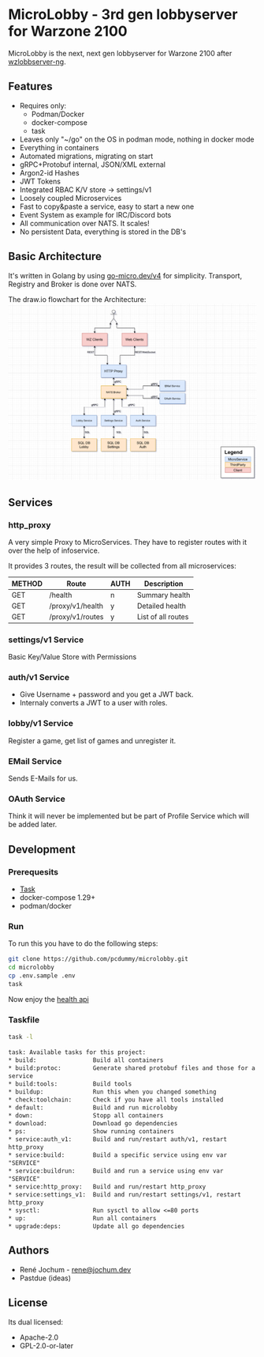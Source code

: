 # MicroLobby - 3rd gen lobbyserver for Warzone 2100

MicroLobby is the next, next gen lobbyserver for Warzone 2100 after [wzlobbserver-ng](https://github.com/Warzone2100/wzlobbyserver-ng).

## Features

- Requires only:
  - Podman/Docker
  - docker-compose
  - task
- Leaves only "~/go" on the OS in podman mode, nothing in docker mode
- Everything in containers
- Automated migrations, migrating on start
- gRPC+Protobuf internal, JSON/XML external
- Argon2-id Hashes
- JWT Tokens
- Integrated RBAC K/V store -> settings/v1
- Loosely coupled Microservices
- Fast to copy&paste a service, easy to start a new one
- Event System as example for IRC/Discord bots
- All communication over NATS. It scales!
- No persistent Data, everything is stored in the DB's

## Basic Architecture

It's written in Golang by using [go-micro.dev/v4](https://go-micro.dev) for simplicity. Transport, Registry and Broker is done over NATS.

The draw.io flowchart for the Architecture:
![Micro Service Architecture](/docs/micro-service-architecture.png)

## Services

### http_proxy

A very simple Proxy to MicroServices. They have to register routes with it over the help of infoservice.

It provides 3 routes, the result will be collected from all microservices:

| METHOD | Route             | AUTH | Description           |
| ------ | ----------------- | ---- | --------------------- |
| GET    | /health           |  n   | Summary health        |
| GET    | /proxy/v1/health  |  y   | Detailed health       |
| GET    | /proxy/v1/routes  |  y   | List of all routes    |

### settings/v1 Service

Basic Key/Value Store with Permissions

### auth/v1 Service

- Give Username + password and you get a JWT back.
- Internaly converts a JWT to a user with roles.

### lobby/v1 Service

Register a game, get list of games and unregister it.

### EMail Service

Sends E-Mails for us.

### OAuth Service

Think it will never be implemented but be part of Profile Service which will be added later.

## Development

### Prerequesits

- [Task](https://taskfile.dev/#/installation)
- docker-compose 1.29+
- podman/docker

### Run

To run this you have to do the following steps:

```bash
git clone https://github.com/pcdummy/microlobby.git
cd microlobby
cp .env.sample .env
task
```

Now enjoy the [health api](http://localhost:8080/health)

### Taskfile

```bash
task -l
```

```text
task: Available tasks for this project:
* build:                Build all containers
* build:protoc:         Generate shared protobuf files and those for a service
* build:tools:          Build tools
* buildup:              Run this when you changed something
* check:toolchain:      Check if you have all tools installed
* default:              Build and run microlobby
* down:                 Stopp all containers
* download:             Download go dependencies
* ps:                   Show running containers
* service:auth_v1:      Build and run/restart auth/v1, restart http_proxy
* service:build:        Build a specific service using env var "SERVICE"
* service:buildrun:     Build and run a service using env var "SERVICE"
* service:http_proxy:   Build and run/restart http_proxy
* service:settings_v1:  Build and run/restart settings/v1, restart http_proxy
* sysctl:               Run sysctl to allow <=80 ports
* up:                   Run all containers
* upgrade:deps:         Update all go dependencies
```

## Authors

- René Jochum - rene@jochum.dev
- Pastdue (ideas)

## License

Its dual licensed:

- Apache-2.0
- GPL-2.0-or-later
